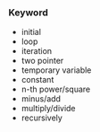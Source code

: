 ### Keyword
* initial
* loop
* iteration
* two pointer
* temporary variable
* constant
* n-th power/square
* minus/add
* multiply/divide
* recursively 
